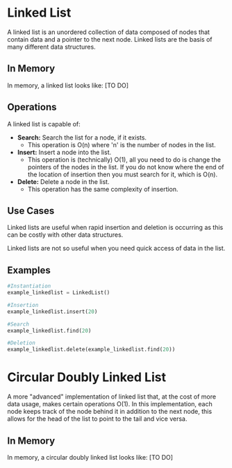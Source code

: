 # Linked List

A linked list is an unordered collection of data composed of nodes that contain data and a pointer to the next node. Linked lists are the basis of many different data structures.

## In Memory

In memory, a linked list looks like: \[TO DO\]

## Operations

A linked list is capable of:

* **Search:** Search the list for a node, if it exists.
    * This operation is O(n) where 'n' is the number of nodes in the list.
* **Insert:** Insert a node into the list.
    * This operation is (technically) O(1), all you need to do is change the pointers of the nodes in the list. If you do not know where the end of the location of insertion then you must search for it, which is O(n).
* **Delete:** Delete a node in the list.
    * This operation has the same complexity of insertion.

## Use Cases

Linked lists are useful when rapid insertion and deletion is occurring as this can be costly with other data structures.

Linked lists are not so useful when you need quick access of data in the list.

## Examples

```python
#Instantiation
example_linkedlist = LinkedList()

#Insertion
example_linkedlist.insert(20)

#Search
example_linkedlist.find(20)

#Deletion
example_linkedlist.delete(example_linkedlist.find(20))
```


# Circular Doubly Linked List

A more "advanced" implementation of linked list that, at the cost of more data usage, makes certain operations O(1). In this implementation, each node keeps track of the node behind it in addition to the next node, this allows for the head of the list to point to the tail and vice versa.

## In Memory

In memory, a circular doubly linked list looks like: \[TO DO\]
